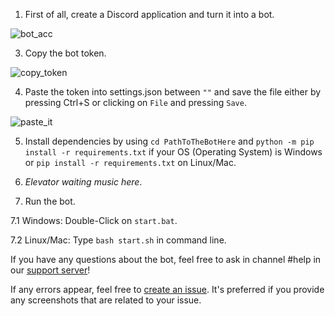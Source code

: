 1. First of all, create a Discord application and turn it into a bot.

![bot_acc](https://i.imgur.com/KVcRxVm.gifv)

3. Copy the bot token.

![copy_token](https://i.imgur.com/NIPJj2T.gifv)

4. Paste the token into settings.json between `""` and save the file either by pressing Ctrl+S or clicking on `File` and pressing `Save`.

![paste_it](https://i.imgur.com/8LwUmjf.gifv)

5. Install dependencies by using `cd PathToTheBotHere` and `python -m pip install -r requirements.txt` if your OS (Operating System) is Windows or `pip install -r requirements.txt` on Linux/Mac.

6. *Elevator waiting music here*.

7. Run the bot.
  
  7.1 Windows: Double-Click on `start.bat`.
  
  7.2 Linux/Mac: Type `bash start.sh` in command line.

If you have any questions about the bot, feel free to ask in channel #help in our [support server](https://discord.gg/f5nDpp6)!

If any errors appear, feel free to [create an issue](https://github.com/shivaco/Mari-bot/issues/new). It's preferred if you provide any screenshots that are related to your issue.
